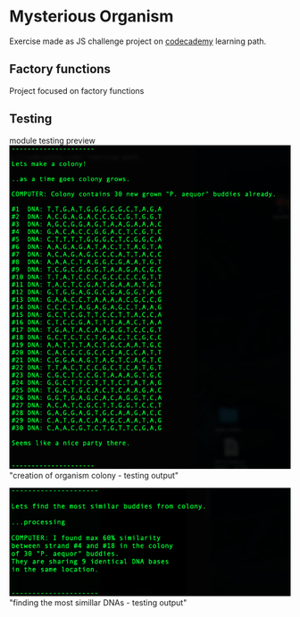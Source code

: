 # Mysterious Organism
Exercise made as JS challenge project on [codecademy](https://codecademy.com) learning path.

## Factory functions
Project focused on factory functions

## Testing
module testing preview 
![Code](./public/aqueror-colony.png)"creation of organism colony - testing output"

![Code](./public/aqueror-colony-compare.png)"finding the most simillar DNAs - testing output"